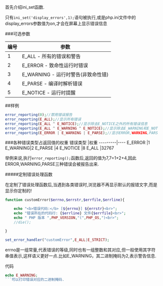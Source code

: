 首先介绍ini_set函数.

只有```ini_set('display_errors',1);```语句被执行,或是php.ini文件中的display_errors参数值为on,才会在屏幕上显示错误信息

###可选参数

编号|                参数
----|-----------------------------------
   1|E_ALL      - 所有的错误和警告 
   2|E_ERROR    - 致命性运行时错误 
   3|E_WARNING  - 运行时警告(非致命性错)
   4|E_PARSE    - 编译时解析错误 
   5|E_NOTICE   - 运行时提醒

##样例
```php
error_reporting(0);//禁用错误报告 
error_reporting(E_ALL);//显示所有错误
error_reporting(E_ALL ^ E_NOTICE);//显示除去E_NOTICE之外的所有错误信息 
error_reporting(E_ALL ^ E_WARNING ^ E_NOTICE);//显示除去E_WARNING和E_NOTICE之外的所有错误信息 
error_reporting(E_ERROR | E_WARNING | E_PARSE);//显示ERROR,WARNING,PARSE三种错误信息
```

###各种错误类型占返回值的权重
错误类型 |权重
---------|----
E_ERROR  |1
E_WARNING|2
E_PARSE  |4
E_NOTICE |8
E_ALL    |32767

举例来说,执行```error_reporting();```函数后,返回的值为7,7=1+2+4,因此ERROR,WARNING,PARSE三种错误会被报告出来.

#####定制错误处理函数

在定制了错误处理函数后,当遇到各类错误时,浏览器不再显示默认的报错文字,而是显示你定制的!

```php
function customError($errno,$errstr,$errfile,$errline){

    echo "<b>错误代码:</b> [${errno}] ${errstr}<br>";
    echo "错误所在的代码行: {$errline} 文件{$errfile}<br>";
    echo " PHP 版本 ",PHP_VERSION,"(",PHP_OS,")<br>";
    //die();

}

set_error_handler("customError",E_ALL|E_STRICT);
```

errno是一组常量,代表错误的等级,同时也有一组整数和其对应,但一般使用其字符串值表示,这样语义更好一点.比如E_WARNING，其二进制掩码为2,表示警告信息.

代码
```php
echo E_WARNING;
```可以打印错误对应的二进制掩码.
